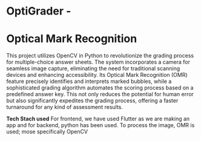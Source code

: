 # OptiGrader -
# Optical Mark Recognition 
This project utilizes OpenCV in Python to revolutionize the grading process for multiple-choice answer sheets. The system incorporates a camera for seamless image capture, eliminating the need for traditional scanning devices and enhancing accessibility.  Its Optical Mark Recognition (OMR) feature precisely identifies and interprets marked bubbles, while a sophisticated grading algorithm automates the scoring process based on a predefined answer key. This not only reduces the potential for human error but also significantly expedites the grading process, offering a faster turnaround for any kind of assessment results.

**Tech Stach used**
For frontend, we have used Flutter as we are making an app and for backend, python has been used.
To process the image, OMR is used; mose specifically OpenCV


